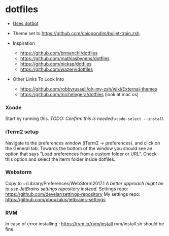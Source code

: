 # dotfiles

- [Uses dotbot](https://github.com/anishathalye/dotbot)
- Theme set to https://github.com/caiogondim/bullet-train.zsh
- Inspiration
    - https://github.com/brmenchl/dotfiles
    - https://github.com/mathiasbynens/dotfiles
    - https://github.com/nicksp/dotfiles
    - https://github.com/wazery/dotfiles

- Other Links To Look Into
    - https://github.com/robbyrussell/oh-my-zsh/wiki/External-themes
    - https://github.com/michelegera/dotfiles (look at mac os)

### Xcode
Start by running this. _TODO: Confirm this is needed_
`xcode-select --install `


### iTerm2 setup
Navigate to the preferences window (iTerm2 -> preferences). and click on the General tab.
Towards the bottom of the window you should see an option that says
“Load preferences from a custom folder or URL”.
Check this option and select the iterm folder inside dotfiles.    


### Webstorm
Copy to ~/Library/Preferences/WebStorm2017.1
_A better approach might be to use JetBrains settings repository instead._
Settings repo: https://github.com/develar/settings-repository
My settings repo: https://github.com/pbouzakis/jetbrains-settings


### RVM
In case of error installing : https://rvm.io/rvm/install
rvm/install.sh should be fine.

